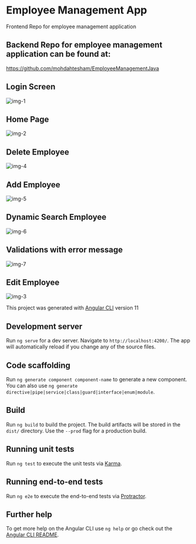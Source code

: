 # Employee Management App
Frontend Repo for employee management application

## Backend Repo for employee management application can be found at:
https://github.com/mohdahtesham/EmployeeManagementJava

## Login Screen
![img-1](https://user-images.githubusercontent.com/44728029/213948915-bb81695b-ae81-4fc7-af02-32d8dad09aa3.png)
## Home Page

![img-2](https://user-images.githubusercontent.com/44728029/213948966-0c889c09-8023-425c-b549-46835d6711a0.png)
## Delete Employee

![img-4](https://user-images.githubusercontent.com/44728029/213948977-e7decdf2-4833-4404-aefd-18c0310ede89.png)
## Add Employee

![img-5](https://user-images.githubusercontent.com/44728029/213948978-1d09fdf7-ece7-4b31-a0bb-f4dfd50cfabd.png)
##  Dynamic Search Employee

![img-6](https://user-images.githubusercontent.com/44728029/213948979-33f14c8a-36e5-4233-b33b-1dba775c5b57.png)
## Validations with error message 

![img-7](https://user-images.githubusercontent.com/44728029/213948980-ac692666-68e3-4ac9-835e-86eaf9d65d78.png)
## Edit Employee 

![img-3](https://user-images.githubusercontent.com/44728029/213948981-ee512ad9-a6d1-4ce9-9c12-49f36b8f22a3.png)

This project was generated with [Angular CLI](https://github.com/angular/angular-cli) version 11

## Development server

Run `ng serve` for a dev server. Navigate to `http://localhost:4200/`. The app will automatically reload if you change any of the source files.

## Code scaffolding

Run `ng generate component component-name` to generate a new component. You can also use `ng generate directive|pipe|service|class|guard|interface|enum|module`.

## Build

Run `ng build` to build the project. The build artifacts will be stored in the `dist/` directory. Use the `--prod` flag for a production build.

## Running unit tests

Run `ng test` to execute the unit tests via [Karma](https://karma-runner.github.io).

## Running end-to-end tests

Run `ng e2e` to execute the end-to-end tests via [Protractor](http://www.protractortest.org/).

## Further help

To get more help on the Angular CLI use `ng help` or go check out the [Angular CLI README](https://github.com/angular/angular-cli/blob/master/README.md).



